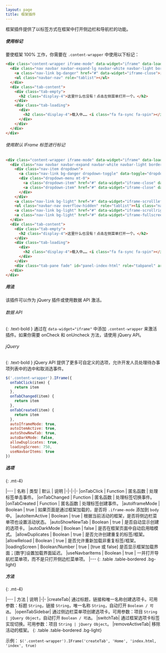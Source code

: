 ```yaml
---
layout: page
title: 框架插件
---
```


框架插件提供了以标签方式在框架中打开侧边栏和导航栏的功能。

##### 使用标记
要使框架 100% 工作，你需要在 `.content-wrapper` 中使用以下标记：

```html
<div class="content-wrapper iframe-mode" data-widget="iframe" data-loading-screen="750">
  <div class="nav navbar navbar-expand-lg navbar-white navbar-light border-bottom p-0">
    <a class="nav-link bg-danger" href="#" data-widget="iframe-close">关闭</a>
    <ul class="navbar-nav" role="tablist"></ul>
  </div>
  <div class="tab-content">
    <div class="tab-empty">
      <h2 class="display-4">这里什么也没有！点击左侧菜单打开一个。</h2>
    </div>
    <div class="tab-loading">
      <div>
        <h2 class="display-4">载入中…… <i class="fa fa-sync fa-spin"></i></h2>
      </div>
    </div>
  </div>
</div>
```

###### 使用默认 IFrame 标签进行标记
```html
<div class="content-wrapper iframe-mode" data-widget="iframe" data-loading-screen="750">
  <div class="nav navbar navbar-expand navbar-white navbar-light border-bottom p-0">
    <div class="nav-item dropdown">
      <a class="nav-link bg-danger dropdown-toggle" data-toggle="dropdown" href="#" role="button" aria-haspopup="true" aria-expanded="false">关闭</a>
      <div class="dropdown-menu mt-0">
        <a class="dropdown-item" href="#" data-widget="iframe-close" data-type="all">Close All</a>
        <a class="dropdown-item" href="#" data-widget="iframe-close" data-type="all-other">Close All Other</a>
      </div>
    </div>
    <a class="nav-link bg-light" href="#" data-widget="iframe-scrollleft"><i class="fas fa-angle-double-left"></i></a>
    <ul class="navbar-nav overflow-hidden" role="tablist"><li class="nav-item active" role="presentation"><a href="#" class="btn-iframe-close" data-widget="iframe-close" data-type="only-this"><i class="fas fa-times"></i></a><a class="nav-link active" data-toggle="row" id="tab-index-html" href="#panel-index-html" role="tab" aria-controls="panel-index-html" aria-selected="true">仪表盘 v1</a></li></ul>
    <a class="nav-link bg-light" href="#" data-widget="iframe-scrollright"><i class="fas fa-angle-double-right"></i></a>
    <a class="nav-link bg-light" href="#" data-widget="iframe-fullscreen"><i class="fas fa-expand"></i></a>
  </div>
  <div class="tab-content">
    <div class="tab-empty">
      <h2 class="display-4">这里什么也没有！点击左侧菜单打开一个。</h2>
    </div>
    <div class="tab-loading">
      <div>
        <h2 class="display-4">载入中…… <i class="fa fa-sync fa-spin"></i></h2>
      </div>
    </div>
    <div class="tab-pane fade" id="panel-index-html" role="tabpanel" aria-labelledby="tab-index-html"><iframe src="./index.html"></iframe></div>
  </div>
</div>
```

##### 用法
该插件可以作为 jQuery 插件或使用数据 API 激活。

###### 数据 API
{: .text-bold }
通过在 `data-widget="iframe"` 中添加 `.content-wrapper` 来激活插件。如果你需要 onCheck 和 onUncheck 方法，请使用 jQuery API。

###### jQuery
{: .text-bold }
jQuery API 提供了更多可自定义的选项，允许开发人员处理待办事项列表中的选中和取消选事件。
```js
$('.content-wrapper').IFrame({
  onTabClick(item) {
    return item
  },
  onTabChanged(item) {
    return item
  },
  onTabCreated(item) {
    return item
  },
  autoIframeMode: true,
  autoItemActive: true,
  autoShowNewTab: true,
  autoDarkMode: false,
  allowDuplicates: true,
  loadingScreen: 750,
  useNavbarItems: true
})
```


##### 选项
{: .mt-4}

|---
| 名称 | 类型 | 默认 | 说明
|-|-|-|-
|onTabClick | Function | 匿名函数 | 处理标签单击事件。
|onTabChanged | Function | 匿名函数 | 处理标签切换事件。
|onTabCreated | Function | 匿名函数 | 处理标签创建事件。
|autoIframeMode | Boolean | true | 如果页面是通过框架加载的，是否将 `.iframe-mode` 添加到 `body` 中。
|autoItemActive | Boolean | true | 根据当前活动的框架，是否将侧边栏菜单项也设置活动状态。
|autoShowNewTab | Boolean | true | 是否自动显示创建的选项卡。
|autoDarkMode | Boolean | false | 是否在框架页面中自动启用暗模式。
|allowDuplicates | Boolean | true | 是否允许创建重复的标签/框架。
|allowReload | Boolean | true | 是否允许重新加载非重复标签/框架。
|loadingScreen | Boolean/Number | true | [true 或 false] 是否显示框架加载界面；[数字]设置加载界面延迟。
|useNavbarItems | Boolean | true | 一并打开导航栏菜单项，而不是只打开侧边栏菜单项。
|---
{: .table .table-bordered .bg-light}


##### 方法
{: .mt-4}

|---
| 方法 | 说明
|-|-
|createTab| 通过标题，链接和唯一名称创建选项卡。可用参数：标题 `String`，链接 `String`，唯一名称 `String`，自动打开 `Boolean / 可选`。
|openTabSidebar| 通过侧边栏菜单项创建选项卡。可用参数：项目 `String | jQuery Object`，自动打开 `Boolean / 可选`。
|switchTab| 通过框架选项卡标签实现切换。可用参数：项目 `String | jQuery Object`。
|removeActiveTab| 移除活动的框架。
{: .table .table-bordered .bg-light}

示例： `$('.content-wrapper').IFrame('createTab', 'Home', 'index.html, 'index', true)`
